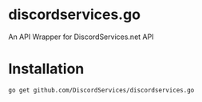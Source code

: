 # discordservices.go
An API Wrapper for DiscordServices.net API

# Installation
`go get github.com/DiscordServices/discordservices.go`
